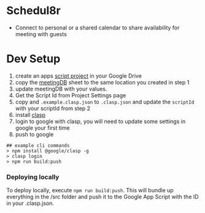 # Schedul8r

- Connect to personal or a shared calendar to share availability for meeting with guests

# Dev Setup

1. create an apps [script project](https://developers.google.com/apps-script/guides/projects) in your Google Drive
1. copy the [meetingDB](https://docs.google.com/spreadsheets/d/1eQYN_rjOo6gbBFfr7b3atg5DjTQ0WC1VK9jUZpFDtsk/edit?usp=sharing) sheet to the same location you created in step 1
1. update meetingDB with your values.
1. Get the Script Id from Project Settings page
1. copy and `.example.clasp.json` to `.clasp.json` and update the `scriptId` with your scriptId from step 2
1. install [clasp](https://developers.google.com/apps-script/guides/clasp)
1. login to google with clasp, you will need to update some settings in google your first time
1. push to google

```shell
## example cli commands
> npm install @google/clasp -g
> clasp login
> npm run build:push
```

### Deploying locally

To deploy locally, execute `npm run build:push`. This will bundle up everything in the /src folder and push it to the Google App Script with the ID in your .clasp.json.
